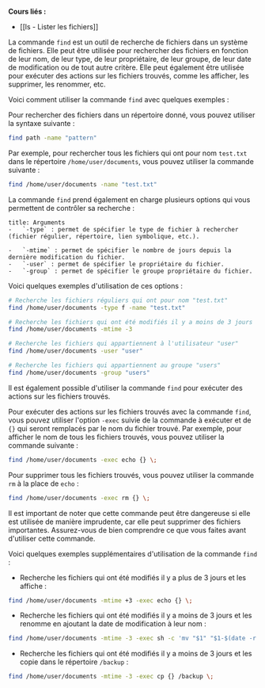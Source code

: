 **Cours liés :**
- [[ls - Lister les fichiers]]

La commande `find` est un outil de recherche de fichiers dans un système de fichiers. Elle peut être utilisée pour rechercher des fichiers en fonction de leur nom, de leur type, de leur propriétaire, de leur groupe, de leur date de modification ou de tout autre critère. Elle peut également être utilisée pour exécuter des actions sur les fichiers trouvés, comme les afficher, les supprimer, les renommer, etc.

Voici comment utiliser la commande `find` avec quelques exemples :

Pour rechercher des fichiers dans un répertoire donné, vous pouvez utiliser la syntaxe suivante :

```bash
find path -name "pattern"
```

Par exemple, pour rechercher tous les fichiers qui ont pour nom `test.txt` dans le répertoire `/home/user/documents`, vous pouvez utiliser la commande suivante :

```bash
find /home/user/documents -name "test.txt"
```

La commande `find` prend également en charge plusieurs options qui vous permettent de contrôler sa recherche :

```ad-info
title: Arguments
-   `-type` : permet de spécifier le type de fichier à rechercher (fichier régulier, répertoire, lien symbolique, etc.).
  
-   `-mtime` : permet de spécifier le nombre de jours depuis la dernière modification du fichier.
-   `-user` : permet de spécifier le propriétaire du fichier.
-   `-group` : permet de spécifier le groupe propriétaire du fichier.
```

Voici quelques exemples d'utilisation de ces options :

```bash
# Recherche les fichiers réguliers qui ont pour nom "test.txt"
find /home/user/documents -type f -name "test.txt"

# Recherche les fichiers qui ont été modifiés il y a moins de 3 jours
find /home/user/documents -mtime -3

# Recherche les fichiers qui appartiennent à l'utilisateur "user"
find /home/user/documents -user "user"

# Recherche les fichiers qui appartiennent au groupe "users"
find /home/user/documents -group "users"
```

Il est également possible d'utiliser la commande `find` pour exécuter des actions sur les fichiers trouvés.

Pour exécuter des actions sur les fichiers trouvés avec la commande `find`, vous pouvez utiliser l'option `-exec` suivie de la commande à exécuter et de `{}` qui seront remplacés par le nom du fichier trouvé. Par exemple, pour afficher le nom de tous les fichiers trouvés, vous pouvez utiliser la commande suivante :

```bash
find /home/user/documents -exec echo {} \;
```

Pour supprimer tous les fichiers trouvés, vous pouvez utiliser la commande `rm` à la place de `echo` :

```bash
find /home/user/documents -exec rm {} \;
```

Il est important de noter que cette commande peut être dangereuse si elle est utilisée de manière imprudente, car elle peut supprimer des fichiers importantes. Assurez-vous de bien comprendre ce que vous faites avant d'utiliser cette commande.

Voici quelques exemples supplémentaires d'utilisation de la commande `find` :

-   Recherche les fichiers qui ont été modifiés il y a plus de 3 jours et les affiche :

```bash
find /home/user/documents -mtime +3 -exec echo {} \;
```

-   Recherche les fichiers qui ont été modifiés il y a moins de 3 jours et les renomme en ajoutant la date de modification à leur nom :

```bash
find /home/user/documents -mtime -3 -exec sh -c 'mv "$1" "$1-$(date -r "$1" +%Y%m%d)"' -- {} \;
```

-   Recherche les fichiers qui ont été modifiés il y a moins de 3 jours et les copie dans le répertoire `/backup` :

```bash
find /home/user/documents -mtime -3 -exec cp {} /backup \;
```
